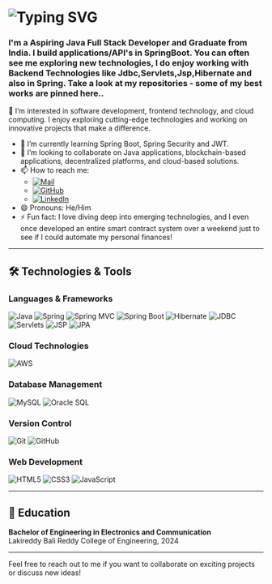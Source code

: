  # ![Typing SVG](https://readme-typing-svg.demolab.com?font=Fira+Code&size=30&pause=1000&vCenter=true&width=800&color=04e0bb&lines=Hi+%F0%9F%91%8B+This+is+RaviTeja;Self+Frontend+java+Backend+Developer+!!)

<h3 align="left">I'm a Aspiring Java Full Stack Developer and Graduate from India. I build applications/API's in SpringBoot. You can often see me exploring new technologies, I do enjoy working with Backend Technologies like Jdbc,Servlets,Jsp,Hibernate and also in Spring.  Take a look at my repositories - some of my best works are pinned here..</h3>

👀 I’m interested in software development, frontend technology, and cloud computing. I enjoy exploring cutting-edge technologies and working on innovative projects that make a difference.
- 🌱 I’m currently learning Spring Boot, Spring Security and JWT. 
- 💞️ I’m looking to collaborate on Java applications, blockchain-based applications, decentralized platforms, and cloud-based solutions.
- 📫 How to reach me:  
    - [![Mail](https://img.shields.io/badge/Email-D14836?style=flat&logo=gmail&logoColor=white)](mailto:ravitejabandla5011@gmail.com)
    - [![GitHub](https://img.shields.io/badge/GitHub-181717?style=flat&logo=github&logoColor=white)](https://github.com/Teja5011)  
    - [![LinkedIn](https://img.shields.io/badge/LinkedIn-blue?style=flat&logo=linkedin)](https://linkedin.com/in/RaviTejaBandla)
- 😄 Pronouns: He/Him
- ⚡ Fun fact: I love diving deep into emerging technologies, and I even once developed an entire smart contract system over a weekend just to see if I could automate my personal finances!

---

## 🛠️ Technologies & Tools

### Languages & Frameworks
![Java](https://img.shields.io/badge/Java-ED8B00?style=for-the-badge&logo=java&logoColor=white)
![Spring](https://img.shields.io/badge/Spring-6DB33F?style=for-the-badge&logo=spring&logoColor=white)
![Spring MVC](https://img.shields.io/badge/Spring%20MVC-6DB33F?style=for-the-badge&logo=spring&logoColor=white)
![Spring Boot](https://img.shields.io/badge/Spring%20Boot-6DB33F?style=for-the-badge&logo=springboot&logoColor=white)
![Hibernate](https://img.shields.io/badge/Hibernate-59666C?style=for-the-badge&logo=hibernate&logoColor=white)
![JDBC](https://img.shields.io/badge/JDBC-4C9EE8?style=for-the-badge&logo=java&logoColor=white)
![Servlets](https://img.shields.io/badge/Servlets-4C9EE8?style=for-the-badge&logo=java&logoColor=white)
![JSP](https://img.shields.io/badge/JSP-4C9EE8?style=for-the-badge&logo=java&logoColor=white)
![JPA](https://img.shields.io/badge/JPA-4C9EE8?style=for-the-badge&logo=java&logoColor=white)


### Cloud Technologies
![AWS](https://img.shields.io/badge/AWS-232F3E?style=for-the-badge&logo=amazon-aws&logoColor=white)

### Database Management
![MySQL](https://img.shields.io/badge/MySQL-4479A1?style=for-the-badge&logo=mysql&logoColor=white)
![Oracle SQL](https://img.shields.io/badge/Oracle-F80000?style=for-the-badge&logo=oracle&logoColor=white)

### Version Control
![Git](https://img.shields.io/badge/Git-F05032?style=for-the-badge&logo=git&logoColor=white)
![GitHub](https://img.shields.io/badge/GitHub-181717?style=for-the-badge&logo=github&logoColor=white)

### Web Development
![HTML5](https://img.shields.io/badge/HTML5-E34F26?style=for-the-badge&logo=html5&logoColor=white)
![CSS3](https://img.shields.io/badge/CSS3-1572B6?style=for-the-badge&logo=css3&logoColor=white)
![JavaScript](https://img.shields.io/badge/JavaScript-F7DF1E?style=for-the-badge&logo=javascript&logoColor=black)

---
## 🌱 Education
**Bachelor of Engineering in Electronics and Communication**  
Lakireddy Bali Reddy College of Engineering, 2024  

---

Feel free to reach out to me if you want to collaborate on exciting projects or discuss new ideas!

